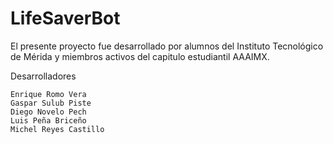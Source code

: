 # LifeSaverBot
El presente proyecto fue desarrollado por alumnos del Instituto Tecnológico de Mérida y miembros activos del capitulo estudiantil AAAIMX.

Desarrolladores

    Enrique Romo Vera
    Gaspar Sulub Piste
    Diego Novelo Pech
    Luis Peña Briceño
    Michel Reyes Castillo
